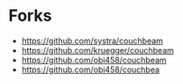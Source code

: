 
# Forks
- https://github.com/systra/couchbeam
- https://github.com/kruegger/couchbeam
- https://github.com/obi458/couchbeam
- https://github.com/obi458/couchbea
